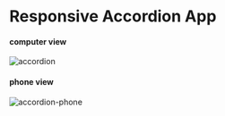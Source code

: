 # Responsive Accordion App
#### computer view
![accordion](https://github.com/MetinKb/react-accordion/assets/114526516/15e647eb-5f1a-4653-b9e0-2a9c8f406864)

#### phone view
![accordion-phone](https://github.com/MetinKb/react-accordion/assets/114526516/562e9da9-1bc5-489b-9b2a-2bee2ade2845)
